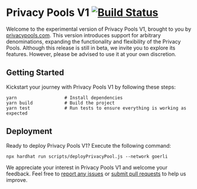 # Privacy Pools V1 [![Build Status](https://github.com/chainwayxyz/privacy-pools-arb/workflows/build/badge.svg)](https://github.com/chainwayxyz/privacy-pools-arb/actions)

Welcome to the experimental version of Privacy Pools V1, brought to you by [privacypools.com](https://privacypools.com). This version introduces support for arbitrary denominations, expanding the functionality and flexibility of the Privacy Pools. Although this release is still in beta, we invite you to explore its features. However, please be advised to use it at your own discretion.

## Getting Started

Kickstart your journey with Privacy Pools V1 by following these steps:

```shell
yarn                  # Install dependencies
yarn build            # Build the project
yarn test             # Run tests to ensure everything is working as expected
```

## Deployment

Ready to deploy Privacy Pools V1? Execute the following command:

```shell
npx hardhat run scripts/deployPrivacyPool.js --network goerli
```

We appreciate your interest in Privacy Pools V1 and welcome your feedback. Feel free to [report any issues](https://github.com/chainwayxyz/privacy-pools-arb/issues) or [submit pull requests](https://github.com/chainwayxyz/privacy-pools-arb/pulls) to help us improve.
